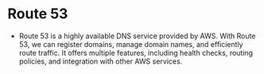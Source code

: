 # Route 53
- Route 53 is a highly available DNS service provided by AWS. With Route 53, we can register domains, manage domain names, and efficiently route traffic. It offers multiple features, including health checks, routing policies, and integration with other AWS services.
